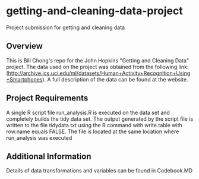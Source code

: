 # getting-and-cleaning-data-project
Project submission for getting and cleaning data

## Overview
This is Bill Chong's repo for the John Hopkins "Getting and Cleaning Data" project. The data used on the project was obtained from the following link: (http://archive.ics.uci.edu/ml/datasets/Human+Activity+Recognition+Using+Smartphones). A full description of the data can be found at the website.

## Project Requirements
A single R script file run_analysis.R is executed on the data set and completely builds the tidy data set. The output generated by the script file is written to the file tidydata.txt using the R command with write.table with row.name equals FALSE. The file is located at the same location where run_analysis was executed

## Additional Information
Details of data transformations and variables can be found in Codebook.MD
